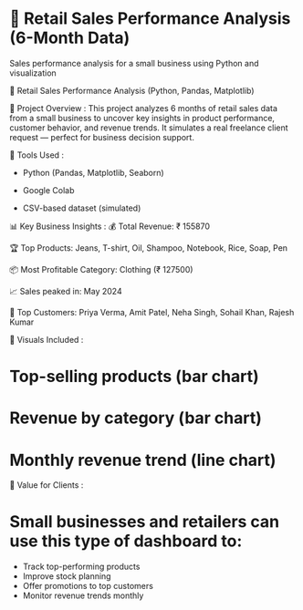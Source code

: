 # 🛒 Retail Sales Performance Analysis (6-Month Data)

 Sales performance analysis for a small business using Python and visualization
 
 📌 Retail Sales Performance Analysis (Python, Pandas, Matplotlib)

📁 Project Overview :
This project analyzes 6 months of retail sales data from a small business to uncover key insights in product performance, customer behavior, and revenue trends.
It simulates a real freelance client request — perfect for business decision support.

🧰 Tools Used :
* Python (Pandas, Matplotlib, Seaborn)
  
* Google Colab
  
* CSV-based dataset (simulated)

📊 Key Business Insights :
💰 Total Revenue: ₹ 155870

🏆 Top Products: Jeans, T-shirt, Oil, Shampoo, Notebook, Rice, Soap, Pen

📦 Most Profitable Category: Clothing (₹ 127500)

📈 Sales peaked in: May 2024

👤 Top Customers: Priya Verma, Amit Patel, Neha Singh, Sohail Khan, Rajesh Kumar

📌 Visuals Included :
# Top-selling products (bar chart)

# Revenue by category (bar chart)

# Monthly revenue trend (line chart)

🎯 Value for Clients :
# Small businesses and retailers can use this type of dashboard to:
* Track top-performing products
* Improve stock planning
* Offer promotions to top customers
* Monitor revenue trends monthly
